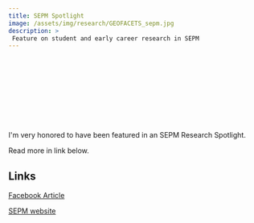 ```yaml
---
title: SEPM Spotlight
image: /assets/img/research/GEOFACETS_sepm.jpg
description: >
 Feature on student and early career research in SEPM
---
```


<br>
<center><applause-button  color="aqua" multiclap="true" style="width: 90px; height: 90px; margin-bottom: 40px; display: block;"></applause-button></center>

I'm very honored to have been featured in an SEPM Research Spotlight.

Read more in link below.



## Links

<a href="https://www.facebook.com/notes/sepm/sepm-spotlight-christian-haller-phd/1821099901310561/" target="_blank">Facebook Article</a>

<a href="https://www.sepm.org/" target="_blank">SEPM website</a>